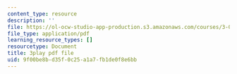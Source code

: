 ```yaml
---
content_type: resource
description: ''
file: https://ol-ocw-studio-app-production.s3.amazonaws.com/courses/3-091sc-introduction-to-solid-state-chemistry-fall-2010/9f00be8bd35f0c25a1a7fb1de0f8e6bb_U_dpm7SCIpg.pdf
file_type: application/pdf
learning_resource_types: []
resourcetype: Document
title: 3play pdf file
uid: 9f00be8b-d35f-0c25-a1a7-fb1de0f8e6bb
---
```

